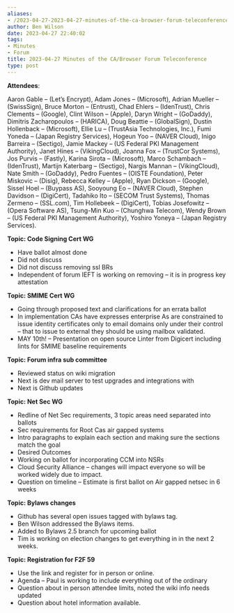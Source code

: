 ```yaml
---
aliases:
- /2023-04-27-2023-04-27-minutes-of-the-ca-browser-forum-teleconference/
author: Ben Wilson
date: 2023-04-27 22:40:02
tags:
- Minutes
- Forum
title: 2023-04-27 Minutes of the CA/Browser Forum Teleconference
type: post
---
```


**Attendees**:

Aaron Gable – (Let’s Encrypt), Adam Jones – (Microsoft), Adrian Mueller – (SwissSign), Bruce Morton – (Entrust), Chad Ehlers – (IdenTrust), Chris Clements – (Google), Clint Wilson – (Apple), Daryn Wright – (GoDaddy), Dimitris Zacharopoulos – (HARICA), Doug Beattie – (GlobalSign), Dustin Hollenback – (Microsoft), Ellie Lu – (TrustAsia Technologies, Inc.), Fumi Yoneda – (Japan Registry Services), Hogeun Yoo – (NAVER Cloud), Inigo Barreira – (Sectigo), Jamie Mackey – (US Federal PKI Management Authority), Janet Hines – (VikingCloud), Joanna Fox – (TrustCor Systems), Jos Purvis – (Fastly), Karina Sirota – (Microsoft), Marco Schambach – (IdenTrust), Martijn Katerbarg – (Sectigo), Nargis Mannan – (VikingCloud), Nate Smith – (GoDaddy), Pedro Fuentes – (OISTE Foundation), Peter Miskovic – (Disig), Rebecca Kelley – (Apple), Ryan Dickson – (Google), Sissel Hoel – (Buypass AS), Sooyoung Eo – (NAVER Cloud), Stephen Davidson – (DigiCert), Tadahiko Ito – (SECOM Trust Systems), Thomas Zermeno – (SSL.com), Tim Hollebeek – (DigiCert), Tobias Josefowitz – (Opera Software AS), Tsung-Min Kuo – (Chunghwa Telecom), Wendy Brown – (US Federal PKI Management Authority), Yoshiro Yoneya – (Japan Registry Services).

**Topic: Code Signing Cert WG**

- Have ballot almost done
- Did not discuss
- Did not discuss removing ssl BRs
- Independent of forum IEFT is working on removing – it is in progress key attestation

**Topic: SMIME Cert WG**

- Going through proposed text and clarifications for an errata ballot
- In implementation CAs have expresses enterprise As are constrained to issue identity certificates only to email domains only under their control – that to issue to external they should be using mailbox validated.
- MAY 10th! – Presentation on open source Linter from Digicert including lints for SMIME baseline requirements

**Topic: Forum infra sub committee**

- Reviewed status on wiki migration
- Next is dev mail server to test upgrades and integrations with
- Next is Github updates

**Topic: Net Sec WG**

- Redline of Net Sec requirements, 3 topic areas need separated into ballots
- Sec requirements for Root Cas air gapped systems
- Intro paragraphs to explain each section and making sure the sections match the goal
- Desired Outcomes
- Working on ballot for incorporating CCM into NSRs
- Cloud Security Alliance – changes will impact everyone so will be worked widely due to impact.
- Question on timeline – Estimate is first ballot on Air gapped netsec in 6 weeks

**Topic: Bylaws changes**

- Github has several open issues tagged with bylaws tag.
- Ben Wilson addressed the Bylaws items.
- Added to Bylaws 2.5 branch for upcoming ballot
- Tim is working on election changes to get everything in in the next 2 weeks.

**Topic: Registration for F2F 59**

- Use the link and register for in person or online.
- Agenda – Paul is working to include everything out of the ordinary
- Question about in person attendee limits, noted the wiki info needs updated
- Question about hotel information available.